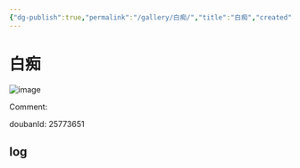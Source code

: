 ```yaml
---
{"dg-publish":true,"permalink":"/gallery/白痴/","title":"白痴","created":"2025-05-31T15:40:22.284+08:00"}
---
```



# 白痴

![image](https://hiraeth-picbed.oss-cn-beijing.aliyuncs.com/20250531154022.webp)

Comment: 



doubanId: 25773651

## log

